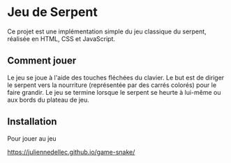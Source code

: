 # Jeu de Serpent

Ce projet est une implémentation simple du jeu classique du serpent, réalisée en HTML, CSS et JavaScript.

## Comment jouer

Le jeu se joue à l'aide des touches fléchées du clavier. Le but est de diriger le serpent vers la nourriture (représentée par des carrés colorés) pour le faire grandir. Le jeu se termine lorsque le serpent se heurte à lui-même ou aux bords du plateau de jeu.

## Installation

Pour jouer au jeu

https://juliennedellec.github.io/game-snake/
